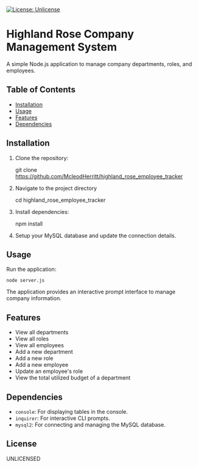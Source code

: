 [![License: Unlicense](https://img.shields.io/badge/License-Unlicense-blue.svg)](https://opensource.org/licenses/Unlicense)

# Highland Rose Company Management System

A simple Node.js application to manage company departments, roles, and employees.

## Table of Contents

- [Installation](#installation)
- [Usage](#usage)
- [Features](#features)
- [Dependencies](#dependencies)

## Installation

1. Clone the repository:

   git clone https://github.com/McleodHerritt/highland_rose_employee_tracker

2. Navigate to the project directory

   cd highland_rose_employee_tracker

3. Install dependencies:

   npm install

4. Setup your MySQL database and update the connection details.

## Usage

Run the application:

    node server.js

The application provides an interactive prompt interface to manage company information.

## Features

- View all departments
- View all roles
- View all employees
- Add a new department
- Add a new role
- Add a new employee
- Update an employee's role
- View the total utilized budget of a department

## Dependencies

- `console`: For displaying tables in the console.
- `inquirer`: For interactive CLI prompts.
- `mysql2`: For connecting and managing the MySQL database.

## License

UNLICENSED
